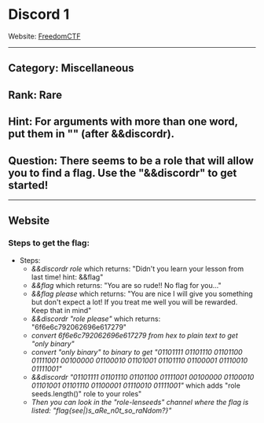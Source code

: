 # Discord 1

Website: [FreedomCTF](https://freedomctf.org/)

---

## Category: Miscellaneous

## Rank: Rare

## Hint: For arguments with more than one word, put them in "" (after &&discordr).

## Question: There seems to be a role that will allow you to find a flag. Use the "&&discordr" to get started!

---

## Website

### Steps to get the flag:
* Steps:
    * *&&discordr role* which returns: "Didn't you learn your lesson from last time! hint: &&flag"
    * *&&flag* which returns: "You are so rude!! No flag for you..."
    * *&&flag please* which returns: "You are nice I will give you something but don't expect a lot! If you treat me well you will be rewarded. Keep that in mind"
    * *&&discordr "role please"* which returns: "6f6e6c792062696e617279"
    * *convert 6f6e6c792062696e617279 from hex to plain text to get "only binary"*
    * *convert "only binary" to binary to get "01101111 01101110 01101100 01111001 00100000 01100010 01101001 01101110 01100001 01110010 01111001"*
    * *&&discordr "01101111 01101110 01101100 01111001 00100000 01100010 01101001 01101110 01100001 01110010 01111001"* which adds "role seeds.length()" role to your roles"
    * *Then you can look in the "role-lenseeds" channel where the flag is listed: "flag{see|)s_aRe_n0t_so_raNdom?}"*